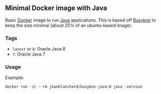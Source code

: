 ## Minimal Docker image with Java

Basic [Docker](https://www.docker.com/) image to run [Java](https://www.java.com/) applications.
This is based off [Busybox](http://www.busybox.net/) to keep the size minimal (about 25% of an ubuntu-based image).

### Tags

* `latest` or `8`: Oracle Java 8
* `7`: Oracle Java 7

### Usage

Example: 

    docker run -it --rm jeanblanchard/busybox-java:8 java -version
